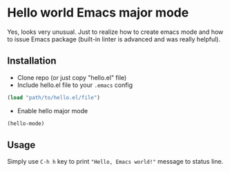 # Hello world Emacs major mode

Yes, looks very unusual. Just to realize how to create emacs mode and how to issue Emacs package (built-in linter is advanced and was really helpful).

## Installation

 * Clone repo (or just copy "hello.el" file)
 * Include hello.el file to your `.emacs` config

```lisp
(load "path/to/hello.el/file")
```

 * Enable hello major mode

```lisp
(hello-mode)
```

## Usage

Simply use `C-h h` key to print `"Hello, Emacs world!"` message to status line.

